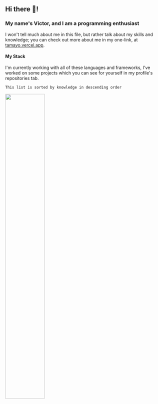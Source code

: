 ## Hi there 👋!
### My name's Victor, and I am a programming enthusiast 
I won't tell much about me in this file, but rather talk about my skills and knowledge; you can check out more about me in my one-link, at [tamayo.vercel.app](https://tamayo.vercel.app/).

#### My Stack 
I'm currently working with all of these languages and frameworks, I've worked on some projects which you can see for yourself in my profile's repositories tab.

[]()
`This list is sorted by knowledge in descending order`
<p align="left">
  <img src="https://skillicons.dev/icons?i=ts,react,next,java,python" width="50%" />
</p>
